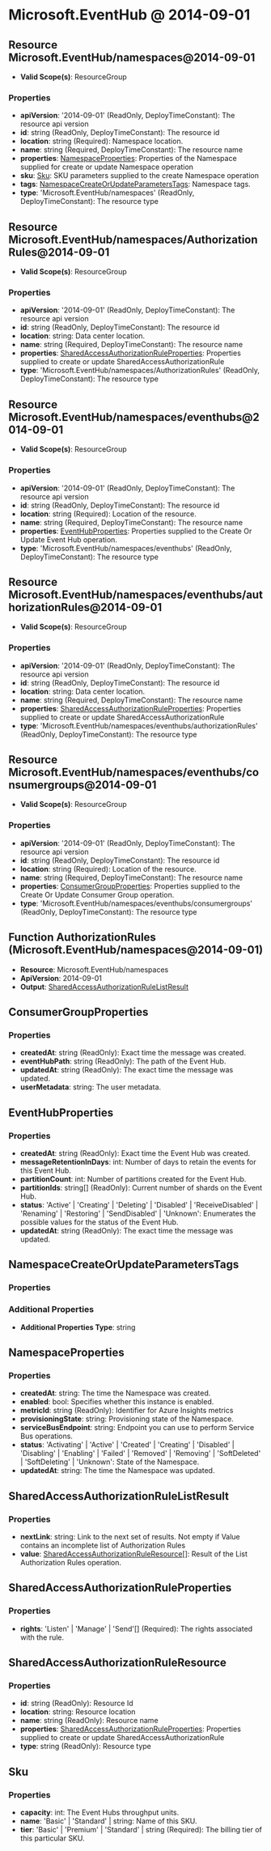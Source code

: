 # Microsoft.EventHub @ 2014-09-01

## Resource Microsoft.EventHub/namespaces@2014-09-01
* **Valid Scope(s)**: ResourceGroup
### Properties
* **apiVersion**: '2014-09-01' (ReadOnly, DeployTimeConstant): The resource api version
* **id**: string (ReadOnly, DeployTimeConstant): The resource id
* **location**: string (Required): Namespace location.
* **name**: string (Required, DeployTimeConstant): The resource name
* **properties**: [NamespaceProperties](#namespaceproperties): Properties of the Namespace supplied for create or update Namespace operation
* **sku**: [Sku](#sku): SKU parameters supplied to the create Namespace operation
* **tags**: [NamespaceCreateOrUpdateParametersTags](#namespacecreateorupdateparameterstags): Namespace tags.
* **type**: 'Microsoft.EventHub/namespaces' (ReadOnly, DeployTimeConstant): The resource type

## Resource Microsoft.EventHub/namespaces/AuthorizationRules@2014-09-01
* **Valid Scope(s)**: ResourceGroup
### Properties
* **apiVersion**: '2014-09-01' (ReadOnly, DeployTimeConstant): The resource api version
* **id**: string (ReadOnly, DeployTimeConstant): The resource id
* **location**: string: Data center location.
* **name**: string (Required, DeployTimeConstant): The resource name
* **properties**: [SharedAccessAuthorizationRuleProperties](#sharedaccessauthorizationruleproperties): Properties supplied to create or update SharedAccessAuthorizationRule
* **type**: 'Microsoft.EventHub/namespaces/AuthorizationRules' (ReadOnly, DeployTimeConstant): The resource type

## Resource Microsoft.EventHub/namespaces/eventhubs@2014-09-01
* **Valid Scope(s)**: ResourceGroup
### Properties
* **apiVersion**: '2014-09-01' (ReadOnly, DeployTimeConstant): The resource api version
* **id**: string (ReadOnly, DeployTimeConstant): The resource id
* **location**: string (Required): Location of the resource.
* **name**: string (Required, DeployTimeConstant): The resource name
* **properties**: [EventHubProperties](#eventhubproperties): Properties supplied to the Create Or Update Event Hub operation.
* **type**: 'Microsoft.EventHub/namespaces/eventhubs' (ReadOnly, DeployTimeConstant): The resource type

## Resource Microsoft.EventHub/namespaces/eventhubs/authorizationRules@2014-09-01
* **Valid Scope(s)**: ResourceGroup
### Properties
* **apiVersion**: '2014-09-01' (ReadOnly, DeployTimeConstant): The resource api version
* **id**: string (ReadOnly, DeployTimeConstant): The resource id
* **location**: string: Data center location.
* **name**: string (Required, DeployTimeConstant): The resource name
* **properties**: [SharedAccessAuthorizationRuleProperties](#sharedaccessauthorizationruleproperties): Properties supplied to create or update SharedAccessAuthorizationRule
* **type**: 'Microsoft.EventHub/namespaces/eventhubs/authorizationRules' (ReadOnly, DeployTimeConstant): The resource type

## Resource Microsoft.EventHub/namespaces/eventhubs/consumergroups@2014-09-01
* **Valid Scope(s)**: ResourceGroup
### Properties
* **apiVersion**: '2014-09-01' (ReadOnly, DeployTimeConstant): The resource api version
* **id**: string (ReadOnly, DeployTimeConstant): The resource id
* **location**: string (Required): Location of the resource.
* **name**: string (Required, DeployTimeConstant): The resource name
* **properties**: [ConsumerGroupProperties](#consumergroupproperties): Properties supplied to the Create Or Update Consumer Group operation.
* **type**: 'Microsoft.EventHub/namespaces/eventhubs/consumergroups' (ReadOnly, DeployTimeConstant): The resource type

## Function AuthorizationRules (Microsoft.EventHub/namespaces@2014-09-01)
* **Resource**: Microsoft.EventHub/namespaces
* **ApiVersion**: 2014-09-01
* **Output**: [SharedAccessAuthorizationRuleListResult](#sharedaccessauthorizationrulelistresult)

## ConsumerGroupProperties
### Properties
* **createdAt**: string (ReadOnly): Exact time the message was created.
* **eventHubPath**: string (ReadOnly): The path of the Event Hub.
* **updatedAt**: string (ReadOnly): The exact time the message was updated.
* **userMetadata**: string: The user metadata.

## EventHubProperties
### Properties
* **createdAt**: string (ReadOnly): Exact time the Event Hub was created.
* **messageRetentionInDays**: int: Number of days to retain the events for this Event Hub.
* **partitionCount**: int: Number of partitions created for the Event Hub.
* **partitionIds**: string[] (ReadOnly): Current number of shards on the Event Hub.
* **status**: 'Active' | 'Creating' | 'Deleting' | 'Disabled' | 'ReceiveDisabled' | 'Renaming' | 'Restoring' | 'SendDisabled' | 'Unknown': Enumerates the possible values for the status of the Event Hub.
* **updatedAt**: string (ReadOnly): The exact time the message was updated.

## NamespaceCreateOrUpdateParametersTags
### Properties
### Additional Properties
* **Additional Properties Type**: string

## NamespaceProperties
### Properties
* **createdAt**: string: The time the Namespace was created.
* **enabled**: bool: Specifies whether this instance is enabled.
* **metricId**: string (ReadOnly): Identifier for Azure Insights metrics
* **provisioningState**: string: Provisioning state of the Namespace.
* **serviceBusEndpoint**: string: Endpoint you can use to perform Service Bus operations.
* **status**: 'Activating' | 'Active' | 'Created' | 'Creating' | 'Disabled' | 'Disabling' | 'Enabling' | 'Failed' | 'Removed' | 'Removing' | 'SoftDeleted' | 'SoftDeleting' | 'Unknown': State of the Namespace.
* **updatedAt**: string: The time the Namespace was updated.

## SharedAccessAuthorizationRuleListResult
### Properties
* **nextLink**: string: Link to the next set of results. Not empty if Value contains an incomplete list of Authorization Rules
* **value**: [SharedAccessAuthorizationRuleResource](#sharedaccessauthorizationruleresource)[]: Result of the List Authorization Rules operation.

## SharedAccessAuthorizationRuleProperties
### Properties
* **rights**: 'Listen' | 'Manage' | 'Send'[] (Required): The rights associated with the rule.

## SharedAccessAuthorizationRuleResource
### Properties
* **id**: string (ReadOnly): Resource Id
* **location**: string: Resource location
* **name**: string (ReadOnly): Resource name
* **properties**: [SharedAccessAuthorizationRuleProperties](#sharedaccessauthorizationruleproperties): Properties supplied to create or update SharedAccessAuthorizationRule
* **type**: string (ReadOnly): Resource type

## Sku
### Properties
* **capacity**: int: The Event Hubs throughput units.
* **name**: 'Basic' | 'Standard' | string: Name of this SKU.
* **tier**: 'Basic' | 'Premium' | 'Standard' | string (Required): The billing tier of this particular SKU.

